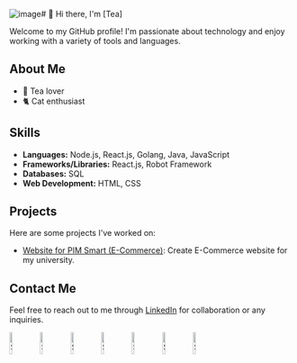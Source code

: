 ![image](https://github.com/tealerr/tealerr/assets/92136019/345b3b1d-dfee-41c5-bd37-a53cfdc99b9c)# 👋 Hi there, I'm [Tea]

Welcome to my GitHub profile! I'm passionate about technology and enjoy working with a variety of tools and languages.

## About Me

- 🍵 Tea lover
- 🐈 Cat enthusiast

## Skills

- **Languages:** Node.js, React.js, Golang, Java, JavaScript
- **Frameworks/Libraries:** React.js, Robot Framework
- **Databases:** SQL
- **Web Development:** HTML, CSS

## Projects

Here are some projects I've worked on:

- [Website for PIM Smart (E-Commerce)](https://github.com/tealerr/pim-webshop): Create E-Commerce website for my university.


## Contact Me

Feel free to reach out to me through [LinkedIn](https://www.linkedin.com/in/teeramate-kantima-855057225/) for collaboration or any inquiries.

<img src="https://static-00.iconduck.com/assets.00/node-js-icon-454x512-nztofx17.png" alt="Skills" width="10%">
<img src="https://w7.pngwing.com/pngs/566/160/png-transparent-golang-hd-logo.png" alt="Skills" width="10%">
<img src="https://cdn-icons-png.flaticon.com/512/5968/5968292.png" alt="Skills" width="10%">
<img src="https://miro.medium.com/v2/resize:fit:553/1*wnMQPTmEsIq0TiRgfX4hig.png" alt="Skills" width="10%">
<img src="https://www.somkiat.cc/wp-content/uploads/2023/08/robot-framework-test-automation-blog.png" alt="Skills" width="10%">
<img src="https://cdn-icons-png.flaticon.com/512/5968/5968292.png" alt="Skills" width="10%">
<img src="https://w7.pngwing.com/pngs/405/878/png-transparent-java-logo-java-runtime-environment-computer-icons-java-platform-standard-edition-java-miscellaneous-text-logo-thumbnail.png" alt="Skills" width="10%">

